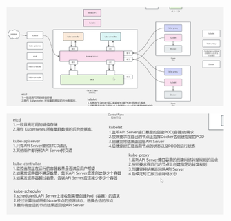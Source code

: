 ![](attachments/Pasted%20image%2020240830192321.png)

![](attachments/Pasted%20image%2020240830192333.png)

